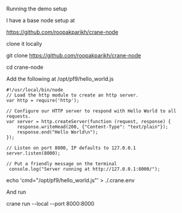 Running the demo setup

I have a base node setup at 

https://github.com/roopakparikh/crane-node

clone it locally


git clone https://github.com/roopakparikh/crane-node

cd crane-node

Add  the following at /opt/pf9/hello_world.js

    #!/usr/local/bin/node
    // Load the http module to create an http server.
    var http = require('http');

    // Configure our HTTP server to respond with Hello World to all requests.
    var server = http.createServer(function (request, response) {
        response.writeHead(200, {"Content-Type": "text/plain"});
        response.end("Hello World\n");
    });

    // Listen on port 8000, IP defaults to 127.0.0.1
    server.listen(8000);

    // Put a friendly message on the terminal
     console.log("Server running at http://127.0.0.1:8000/");

echo 'cmd="/opt/pf9/hello_world.js"' > ./.crane.env

And run
   
   crane run --local <repo url> --port 8000:8000
